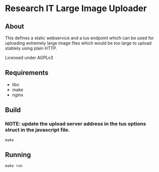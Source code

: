 # Research IT Large Image Uploader

## About

This defines a static webservice and a tus endpoint which can be used for uploading extremely large image files which would be too large to upload stablely using plain HTTP.

Licensed under AGPLv3

## Requirements

* libc
* make
* nginx

## Build

<h3>NOTE: update the upload server address in the tus options struct in the javascript file.</h3>

`make`

## Running

`make run`


